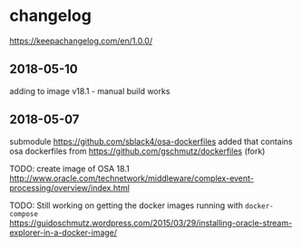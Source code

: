 # changelog  
https://keepachangelog.com/en/1.0.0/ 

## 2018-05-10

adding to image v18.1 - manual build works

## 2018-05-07

submodule https://github.com/sblack4/osa-dockerfiles added 
that contains osa dockerfiles from https://github.com/gschmutz/dockerfiles (fork)

TODO: create image of OSA 18.1   
http://www.oracle.com/technetwork/middleware/complex-event-processing/overview/index.html 

TODO: Still working on getting the docker images running with `docker-compose`    
https://guidoschmutz.wordpress.com/2015/03/29/installing-oracle-stream-explorer-in-a-docker-image/ 

